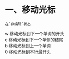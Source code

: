 # 一、移动光标
    在`非编辑`状态
w   移动光标到下一个单词的开头<br>
e   移动光标到下一个单侧的结尾<br>
b   移动光标到上一个单词<br>
0       移动光标到本行最开头<br>
